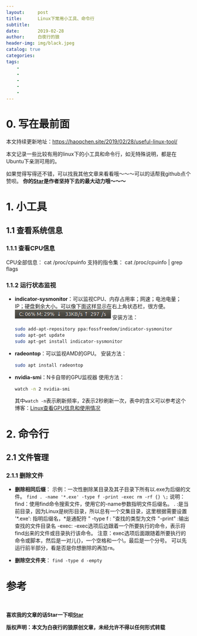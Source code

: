 ```yaml
---
layout:     post
title:      Linux下常用小工具、命令行
subtitle:   
date:       2019-02-28
author:     白夜行的狼
header-img: img/black.jpeg
catalog: true
categories:  
tags:
    - 
    - 
    - 
    - 
    - 
--- 
```


# 0. 写在最前面

本文持续更新地址：<https://haoqchen.site/2019/02/28/useful-linux-tool/>

本文记录一些比较有用的linux下的小工具和命令行，如无特殊说明，都是在Ubuntu下亲测可用的。

如果觉得写得还不错，可以找我其他文章来看看哦～～～可以的话帮我github点个赞呗。
**你的[Star](https://github.com/HaoQChen/HaoQChen.github.io)是作者坚持下去的最大动力哦～～～**

# 1. 小工具

## 1.1 查看系统信息

### 1.1.1 查看CPU信息
CPU全部信息：
cat /proc/cpuinfo
支持的指令集：
cat /proc/cpuinfo | grep flags

### 1.1.2 运行状态监视
* **indicator-sysmonitor**：可以监视CPU、内存占用率；网速；电池电量；IP；硬盘剩余大小。可以像下面这样显示在右上角状态栏，很方便。
  ![](/img/in_post/useful_linux_tool/indicator.png)
  安装方法：
  ```bash
  sudo add-apt-repository ppa:fossfreedom/indicator-sysmonitor  
  sudo apt-get update 
  sudo apt-get install indicator-sysmonitor   
  ```
* **radeontop**：可以监视AMD的GPU。
  安装方法：
  ```bash
  sudo apt install radeontop
  ```
* **nvidia-smi**：N卡自带的GPU监视器
  使用方法：
  ```bash
  watch -n 2 nvidia-smi
  ```
  其中`watch -n`表示刷新频率，2表示2秒刷新一次，表中的含义可以参考这个博客：[Linux查看GPU信息和使用情况](https://blog.csdn.net/dcrmg/article/details/78146797)
# 2. 命令行
## 2.1 文件管理
### 2.1.1 删除文件
* **删除相同后缀**：
示例：一次性删除某目录及其子目录下所有以.exe为后缀的文件。
`find . -name '*.exe' -type f -print -exec rm -rf {} \;`
说明：
find：使用find命令搜索文件，使用它的-name参数指明文件后缀名。
. :是当前目录，因为Linux是树形目录，所以总有一个交集目录，这里根据需要设置
'*.exe': 指明后缀名，*是通配符
" -type f : "查找的类型为文件
"-print" :输出查找的文件目录名
-exec: -exec选项后边跟着一个所要执行的命令，表示将find出来的文件或目录执行该命令。
注意：exec选项后面跟随着所要执行的命令或脚本，然后是一对儿{}，一个空格和一个\，最后是一个分号。
可以先运行前半部分，看是否是你想删除的再加`rm`。

* **删除空文件夹**：
`find -type d -empty `

# 参考

<br>

**喜欢我的文章的话Star一下呗[Star](https://github.com/HaoQChen/HaoQChen.github.io)**

**版权声明：本文为白夜行的狼原创文章，未经允许不得以任何形式转载**
